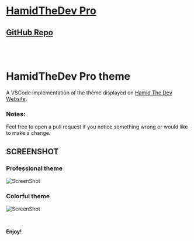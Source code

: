 # [HamidTheDev Pro](https://marketplace.visualstudio.com/items?itemName=HamidTheDev.hamidthedev)

## [GitHub Repo](https://github.com/HamidTheDev/vscode-theme-monokai-pro) 
<br><br>
# HamidTheDev Pro theme

A VSCode implementation of the theme displayed on [Hamid The Dev Website](https://github.com/hamidthedev/).

### Notes:

Feel free to open a pull request if you notice something wrong or would like to make a change.


## SCREENSHOT

### Professional theme

![ScreenShot](https://raw.githubusercontent.com/HamidTheDev/vscode-theme-monokai-pro/main/images/professional.png)

### Colorful theme

![ScreenShot](https://raw.githubusercontent.com/HamidTheDev/vscode-theme-monokai-pro/main/images/colorful.png)

<br>

**Enjoy!**
